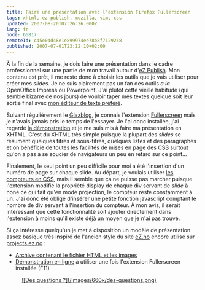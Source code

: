 ```yaml
---
title: Faire une présentation avec l'extension Firefox Fullerscreen
tags: xhtml, ez publish, mozilla, vim, css
updated: 2007-08-20T07:26:26.000Z
lang: fr
node: 65817
remoteId: c45e04d48e1e899974ee78b8f7129258
published: 2007-07-01T23:12:10+02:00
---
```

 
À la fin de la semaine, je dois faire une présentation dans le cadre professionnel sur une partie de mon travail autour d'[eZ Publish](/tag/ez+publish). Mon contenu est prêt, il me reste donc à choisir les outils que je vais utiliser pour créer mes *slides*. Je ne suis clairement pas un fan des outils *a la* OpenOffice Impress ou Powerpoint. J'ai plutôt cette vieille habitude (qui semble bizarre de nos jours) de vouloir taper mes textes quelque soit leur sortie final avec [mon éditeur de texte préféré](/post/quelques-trucs-avec-vim-1).

 
Suivant régulièrement le [Glazblog](http://glazman.org/weblog/), je connais l'extension [Fullerscreen](https://addons.mozilla.org/fr/firefox/addon/4650) mais je n'avais jamais pris le temps de l'essayer. Je l'ai donc installée, j'ai regardé [la démonstration](http://disruptive-innovations.com/zoo/fullerscreen/samples/projection-test.html) et je me suis mis à faire ma présentation en XHTML. C'est du XHTML très simple puisque la plupart des *slides* se résument quelques titres et sous-titres, quelques listes et des paragraphes et on bénéficie de toutes les facilités de mises en page des CSS surtout qu'on a pas à se soucier de navigateurs un peu en retard sur ce point...

 
Finalement, le seul point un peu difficile pour moi a été l'insertion d'un numéro de page sur chaque slide. Au départ, je voulais utiliser [les compteurs en CSS](http://www.w3.org/TR/CSS21/generate.html#counters), mais il semble que ça ne puisse pas marcher puisque l'extension modifie la propriété display de chaque div servant de *slide* à none ce qui fait qu'en mode projection, le compteur reste constamment à un. J'ai donc été obligé d'insérer une petite fonction javascript comptant le nombre de div servant à l'insertion du compteur. À mon avis, il serait intéressant que cette fonctionnalité soit ajouter directement dans l'extension à moins qu'il existe déjà un moyen que je n'ai pas trouvé.

 
Si ça intéresse quelqu'un je met à disposition un modèle de présentation assez basique très inspiré de l'ancien style du site [eZ.no](http://ez.no) encore utilisé sur [projects.ez.no](http://projects.ez.no/) :

 * [Archive contenant le fichier HTML et les images](/files/Modele_Presentation.tar.gz)
 * [Démonstration en ligne](http://vrac.pwet.fr/presentation_fullerscreen/modele.htm) à utiliser une fois l'extension Fullerscreen installée (F11)
 


<figure class="object-center"><a href="/images/des-questions.png">![Des questions ?](/images/660x/des-questions.png)
</a></figure>




